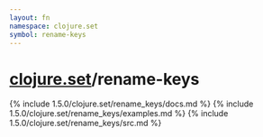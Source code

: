 ```yaml
---
layout: fn
namespace: clojure.set
symbol: rename-keys
---
```


# [clojure.set](../)/rename-keys

{% include 1.5.0/clojure.set/rename_keys/docs.md %}
{% include 1.5.0/clojure.set/rename_keys/examples.md %}
{% include 1.5.0/clojure.set/rename_keys/src.md %}

